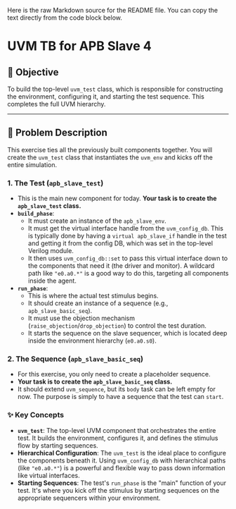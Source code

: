Here is the raw Markdown source for the README file. You can copy the text directly from the code block below.

# UVM TB for APB Slave 4

## 🎯 Objective

To build the top-level `uvm_test` class, which is responsible for constructing the environment, configuring it, and starting the test sequence. This completes the full UVM hierarchy.

---

## 📝 Problem Description

This exercise ties all the previously built components together. You will create the `uvm_test` class that instantiates the `uvm_env` and kicks off the entire simulation.

### 1. The Test (`apb_slave_test`)

-   This is the main new component for today. **Your task is to create the `apb_slave_test` class.**
-   **`build_phase`**:
    -   It must create an instance of the `apb_slave_env`.
    -   It must get the virtual interface handle from the `uvm_config_db`. This is typically done by having a `virtual apb_slave_if` handle in the test and getting it from the config DB, which was set in the top-level Verilog module.
    -   It then uses `uvm_config_db::set` to pass this virtual interface down to the components that need it (the driver and monitor). A wildcard path like `"e0.a0.*"` is a good way to do this, targeting all components inside the agent.
-   **`run_phase`**:
    -   This is where the actual test stimulus begins.
    -   It should create an instance of a sequence (e.g., `apb_slave_basic_seq`).
    -   It must use the objection mechanism (`raise_objection`/`drop_objection`) to control the test duration.
    -   It starts the sequence on the slave sequencer, which is located deep inside the environment hierarchy (`e0.a0.s0`).

### 2. The Sequence (`apb_slave_basic_seq`)

-   For this exercise, you only need to create a placeholder sequence.
-   **Your task is to create the `apb_slave_basic_seq` class.**
-   It should extend `uvm_sequence`, but its `body` task can be left empty for now. The purpose is simply to have a sequence that the test can `start`.

### ✨ Key Concepts

-   **`uvm_test`**: The top-level UVM component that orchestrates the entire test. It builds the environment, configures it, and defines the stimulus flow by starting sequences.
-   **Hierarchical Configuration**: The `uvm_test` is the ideal place to configure the components beneath it. Using `uvm_config_db` with hierarchical paths (like `"e0.a0.*"`) is a powerful and flexible way to pass down information like virtual interfaces.
-   **Starting Sequences**: The test's `run_phase` is the "main" function of your test. It's where you kick off the stimulus by starting sequences on the appropriate sequencers within your environment.

